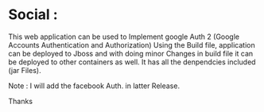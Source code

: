 Social :
======
This web application can be used to Implement google Auth 2 
(Google Accounts Authentication and Authorization)
Using the Build file, application can be deployed to Jboss and with doing minor Changes in build file it can be deployed to other containers as well.
It has all the denpendcies included (jar Files).

Note : I will add the facebook Auth. in latter Release.

Thanks
